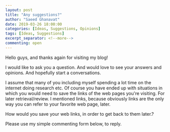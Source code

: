 ```yaml
---
layout: post
title: "Any suggestions?"
author: "Saeed Ghanavat"
date: 2019-03-26 18:00:00
categories: [Ideas, Suggestions, Opinions]
tags: [Ideas, Suggestions]
excerpt_separator: <!--more-->
commenting: open
---
```


Hello guys, and thanks again for visiting my blog!

I would like to ask you a question. And would love to see your answers and opinions. And hopefully start a conversations. 

I assume that many of you including myself spending a lot time on the internet doing research etc. Of course you have ended up with situations in which you would need to save the links of the web pages you're visiting. For later retrieval/review. I mentioned links, because obviously links are the only way you can refer to your favorite web page, later.

How would you save your web links, in order to get back to them later.?

Please use my simple commenting form below, to reply.